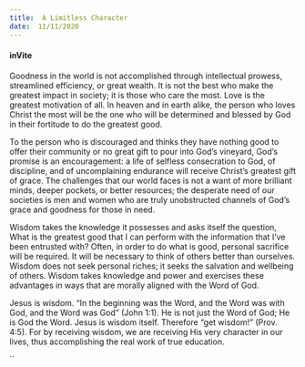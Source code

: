 ```yaml
---
title:  A Limitless Character
date:  11/11/2020
---
```


#### inVite

Goodness in the world is not accomplished through intellectual prowess, streamlined efficiency, or great wealth. It is not the best who make the greatest impact in society; it is those who care the most. Love is the greatest motivation of all. In heaven and in earth alike, the person who loves Christ the most will be the one who will be determined and blessed by God in their fortitude to do the greatest good.

To the person who is discouraged and thinks they have nothing good to offer their community or no great gift to pour into God’s vineyard, God’s promise is an encouragement: a life of selfless consecration to God, of discipline, and of uncomplaining endurance will receive Christ’s greatest gift of grace. The challenges that our world faces is not a want of more brilliant minds, deeper pockets, or better resources; the desperate need of our societies is men and women who are truly unobstructed channels of God’s grace and goodness for those in need.

Wisdom takes the knowledge it possesses and asks itself the question, What is the greatest good that I can perform with the information that I’ve been entrusted with? Often, in order to do what is good, personal sacrifice will be required. It will be necessary to think of others better than ourselves. Wisdom does not seek personal riches; it seeks the salvation and wellbeing of others. Wisdom takes knowledge and power and exercises these advantages in ways that are morally aligned with the Word of God.

Jesus is wisdom. “In the beginning was the Word, and the Word was with God, and the Word was God” (John 1:1). He is not just the Word of God; He is God the Word. Jesus is wisdom itself. Therefore “get wisdom!” (Prov. 4:5). For by receiving wisdom, we are receiving His very character in our lives, thus accomplishing the real work of true education.

``